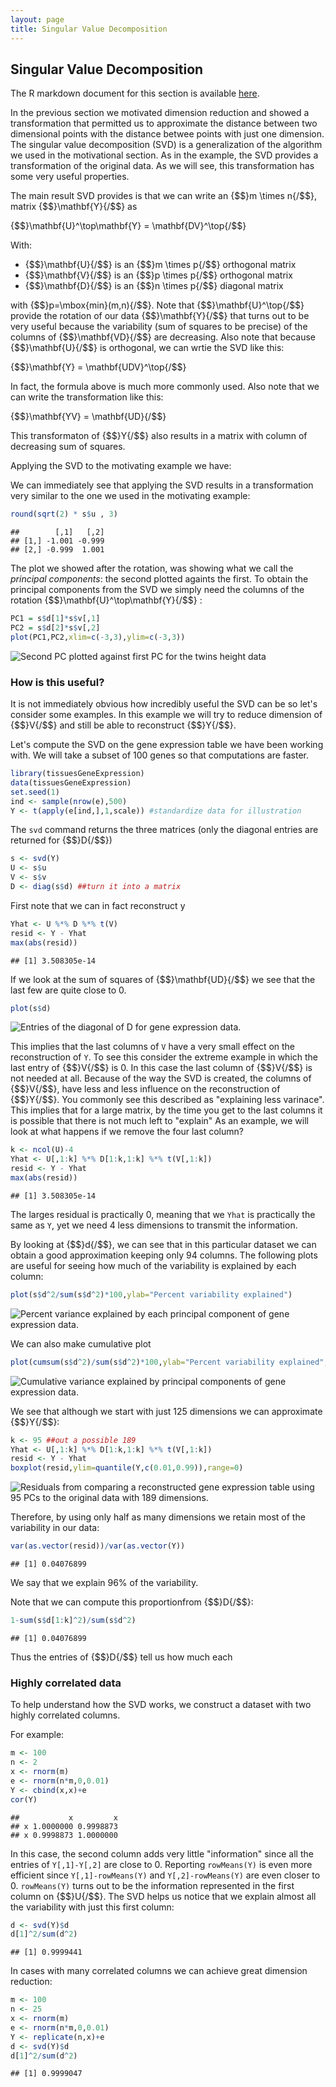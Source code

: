 ```yaml
---
layout: page
title: Singular Value Decomposition
---
```




## Singular Value Decomposition

The R markdown document for this section is available [here](https://github.com/genomicsclass/labs/tree/master/highdim/svd.Rmd).

In the previous section we motivated dimension reduction and showed a transformation that permitted us to approximate the distance between two dimensional points with the distance betwee points with just one dimension. The singular value decomposition (SVD) is a generalization of the algorithm we used in the motivational section. As in the example, the SVD provides a transformation of the original data. As we will see, this transformation has some very useful properties. 

The main result SVD provides is that we can write an {$$}m \times n{/$$}, matrix {$$}\mathbf{Y}{/$$} as

{$$}\mathbf{U}^\top\mathbf{Y} = \mathbf{DV}^\top{/$$}

With:

* {$$}\mathbf{U}{/$$} is an {$$}m \times p{/$$} orthogonal matrix
* {$$}\mathbf{V}{/$$} is an {$$}p \times p{/$$} orthogonal matrix
* {$$}\mathbf{D}{/$$} is an {$$}n \times p{/$$} diagonal matrix 

with {$$}p=\mbox{min}(m,n){/$$}. Note that {$$}\mathbf{U}^\top{/$$} provide the rotation of our data {$$}\mathbf{Y}{/$$} that turns out to be very useful because the variability (sum of squares to be precise) of the columns of {$$}\mathbf{VD}{/$$} are decreasing.
Also note that because {$$}\mathbf{U}{/$$} is orthogonal, we can wrtie the SVD like this: 

{$$}\mathbf{Y} = \mathbf{UDV}^\top{/$$}

In fact, the formula above is much more commonly used. Also note that we can write the transformation like this:

{$$}\mathbf{YV} = \mathbf{UD}{/$$}

This transformaton of {$$}Y{/$$} also results in a matrix with column of decreasing sum of squares.


Applying the SVD to the motivating example we have:



We can immediately see that applying the SVD results in a transformation very similar to the one we used in the motivating example:

```r
round(sqrt(2) * s$u , 3)
```

```
##        [,1]   [,2]
## [1,] -1.001 -0.999
## [2,] -0.999  1.001
```

The plot we showed after the rotation, was showing what we call the _principal components_: the second plotted againts the first. To obtain the principal components from the SVD we simply need the columns of the rotation {$$}\mathbf{U}^\top\mathbf{Y}{/$$} :


```r
PC1 = s$d[1]*s$v[,1]
PC2 = s$d[2]*s$v[,2]
plot(PC1,PC2,xlim=c(-3,3),ylim=c(-3,3))
```

![Second PC plotted against first PC for the twins height data](images/R/svd-tmp-PCAplot-1.png) 


### How is this useful?

It is not immediately obvious how incredibly useful the SVD can be so let's consider some examples. In this example we will try to reduce dimension of {$$}V{/$$} and still be able to reconstruct {$$}Y{/$$}.

Let's compute the SVD on the gene expression table we have been working with. We will take a subset of 100 genes so that computations are faster.

```r
library(tissuesGeneExpression)
data(tissuesGeneExpression)
set.seed(1)
ind <- sample(nrow(e),500) 
Y <- t(apply(e[ind,],1,scale)) #standardize data for illustration
```

The `svd` command returns the three matrices (only the diagonal entries are returned for {$$}D{/$$})

```r
s <- svd(Y)
U <- s$u
V <- s$v
D <- diag(s$d) ##turn it into a matrix
```

First note that we can in fact reconstruct y


```r
Yhat <- U %*% D %*% t(V)
resid <- Y - Yhat
max(abs(resid))
```

```
## [1] 3.508305e-14
```

If we look at the sum of squares of {$$}\mathbf{UD}{/$$} we see that the last few are quite close to 0.  


```r
plot(s$d)
```

![Entries of the diagonal of D for gene expression data.](images/R/svd-tmp-D_entries-1.png) 

This implies that the last columns of `V` have a very small effect on the reconstruction of `Y`. To see this consider the extreme example in which the last entry of {$$}V{/$$} is 0. In this case the last column of {$$}V{/$$} is not needed at all. Because of the way the SVD is created, the columns of {$$}V{/$$}, have less and less influence on the reconstruction of {$$}Y{/$$}. You commonly see this described as "explaining less varinace". This implies that for a large matrix, by the time you get to the last columns it is possible that there is not much left to "explain" As an example, we will look at what happens if we remove the four last column?


```r
k <- ncol(U)-4
Yhat <- U[,1:k] %*% D[1:k,1:k] %*% t(V[,1:k])
resid <- Y - Yhat 
max(abs(resid))
```

```
## [1] 3.508305e-14
```

The larges residual is practically 0, meaning that we `Yhat` is practically the same as `Y`, yet we need 4 less dimensions to transmit the information.

By looking at {$$}d{/$$}, we can see that in this particular dataset we can obtain a good approximation keeping only 94 columns. The following plots are useful for seeing how much of the variability is explained by each column:


```r
plot(s$d^2/sum(s$d^2)*100,ylab="Percent variability explained")
```

![Percent variance explained by each principal component of gene expression data.](images/R/svd-tmp-percent_var_explained-1.png) 

We can also make cumulative plot


```r
plot(cumsum(s$d^2)/sum(s$d^2)*100,ylab="Percent variability explained",ylim=c(0,100),type="l")
```

![Cumulative variance explained by principal components of gene expression data.](images/R/svd-tmp-cum_variance_explained-1.png) 

We see that although we start with just 125 dimensions we can approximate {$$}Y{/$$}:


```r
k <- 95 ##out a possible 189
Yhat <- U[,1:k] %*% D[1:k,1:k] %*% t(V[,1:k])
resid <- Y - Yhat
boxplot(resid,ylim=quantile(Y,c(0.01,0.99)),range=0)
```

![Residuals from comparing a reconstructed gene expression table using 95 PCs to the original data with 189 dimensions.](images/R/svd-tmp-reconstruction_with_less_dimensions-1.png) 

Therefore, by using only half as many dimensions we retain most of the variability in our data:


```r
var(as.vector(resid))/var(as.vector(Y))
```

```
## [1] 0.04076899
```

We say that we explain 96% of the variability.

Note that we can compute this proportionfrom {$$}D{/$$}:

```r
1-sum(s$d[1:k]^2)/sum(s$d^2)
```

```
## [1] 0.04076899
```
Thus the entries of {$$}D{/$$} tell us how much each

### Highly correlated data

To help understand how the SVD works, we construct a dataset with two highly correlated columns. 

For example:


```r
m <- 100
n <- 2
x <- rnorm(m)
e <- rnorm(n*m,0,0.01)
Y <- cbind(x,x)+e
cor(Y)
```

```
##           x         x
## x 1.0000000 0.9998873
## x 0.9998873 1.0000000
```
In this case, the second column adds very little "information" since all the entries of `Y[,1]-Y[,2]` are close to 0. Reporting `rowMeans(Y)` is even more efficient since `Y[,1]-rowMeans(Y)` and `Y[,2]-rowMeans(Y)` are even closer to 0. `rowMeans(Y)`  turns out to be the information represented in the first column on {$$}U{/$$}. The SVD helps us notice that we explain almost all the variability with just this first column:


```r
d <- svd(Y)$d
d[1]^2/sum(d^2)
```

```
## [1] 0.9999441
```

In cases with many correlated columns we can achieve great dimension reduction:


```r
m <- 100
n <- 25
x <- rnorm(m)
e <- rnorm(n*m,0,0.01)
Y <- replicate(n,x)+e
d <- svd(Y)$d
d[1]^2/sum(d^2)
```

```
## [1] 0.9999047
```





